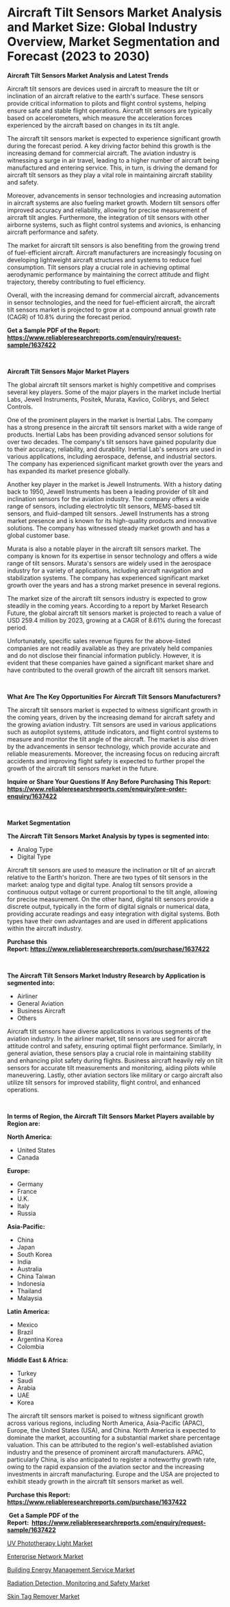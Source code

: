 <p><h1>Aircraft Tilt Sensors Market Analysis and Market Size: Global Industry Overview, Market Segmentation and Forecast (2023 to 2030)</h1></p><p><strong>Aircraft Tilt Sensors Market Analysis and Latest Trends</strong></p>
<p><p>Aircraft tilt sensors are devices used in aircraft to measure the tilt or inclination of an aircraft relative to the earth's surface. These sensors provide critical information to pilots and flight control systems, helping ensure safe and stable flight operations. Aircraft tilt sensors are typically based on accelerometers, which measure the acceleration forces experienced by the aircraft based on changes in its tilt angle.</p><p>The aircraft tilt sensors market is expected to experience significant growth during the forecast period. A key driving factor behind this growth is the increasing demand for commercial aircraft. The aviation industry is witnessing a surge in air travel, leading to a higher number of aircraft being manufactured and entering service. This, in turn, is driving the demand for aircraft tilt sensors as they play a vital role in maintaining aircraft stability and safety.</p><p>Moreover, advancements in sensor technologies and increasing automation in aircraft systems are also fueling market growth. Modern tilt sensors offer improved accuracy and reliability, allowing for precise measurement of aircraft tilt angles. Furthermore, the integration of tilt sensors with other airborne systems, such as flight control systems and avionics, is enhancing aircraft performance and safety.</p><p>The market for aircraft tilt sensors is also benefiting from the growing trend of fuel-efficient aircraft. Aircraft manufacturers are increasingly focusing on developing lightweight aircraft structures and systems to reduce fuel consumption. Tilt sensors play a crucial role in achieving optimal aerodynamic performance by maintaining the correct attitude and flight trajectory, thereby contributing to fuel efficiency.</p><p>Overall, with the increasing demand for commercial aircraft, advancements in sensor technologies, and the need for fuel-efficient aircraft, the aircraft tilt sensors market is projected to grow at a compound annual growth rate (CAGR) of 10.8% during the forecast period.</p></p>
<p><strong>Get a Sample PDF of the Report:&nbsp; <a href="https://www.reliableresearchreports.com/enquiry/request-sample/1637422">https://www.reliableresearchreports.com/enquiry/request-sample/1637422</a></strong></p>
<p>&nbsp;</p>
<p><strong>Aircraft Tilt Sensors Major Market Players</strong></p>
<p><p>The global aircraft tilt sensors market is highly competitive and comprises several key players. Some of the major players in the market include Inertial Labs, Jewell Instruments, Positek, Murata, Kavlico, Colibrys, and Select Controls.</p><p>One of the prominent players in the market is Inertial Labs. The company has a strong presence in the aircraft tilt sensors market with a wide range of products. Inertial Labs has been providing advanced sensor solutions for over two decades. The company's tilt sensors have gained popularity due to their accuracy, reliability, and durability. Inertial Lab's sensors are used in various applications, including aerospace, defense, and industrial sectors. The company has experienced significant market growth over the years and has expanded its market presence globally.</p><p>Another key player in the market is Jewell Instruments. With a history dating back to 1950, Jewell Instruments has been a leading provider of tilt and inclination sensors for the aviation industry. The company offers a wide range of sensors, including electrolytic tilt sensors, MEMS-based tilt sensors, and fluid-damped tilt sensors. Jewell Instruments has a strong market presence and is known for its high-quality products and innovative solutions. The company has witnessed steady market growth and has a global customer base.</p><p>Murata is also a notable player in the aircraft tilt sensors market. The company is known for its expertise in sensor technology and offers a wide range of tilt sensors. Murata's sensors are widely used in the aerospace industry for a variety of applications, including aircraft navigation and stabilization systems. The company has experienced significant market growth over the years and has a strong market presence in several regions.</p><p>The market size of the aircraft tilt sensors industry is expected to grow steadily in the coming years. According to a report by Market Research Future, the global aircraft tilt sensors market is projected to reach a value of USD 259.4 million by 2023, growing at a CAGR of 8.61% during the forecast period.</p><p>Unfortunately, specific sales revenue figures for the above-listed companies are not readily available as they are privately held companies and do not disclose their financial information publicly. However, it is evident that these companies have gained a significant market share and have contributed to the overall growth of the aircraft tilt sensors market.</p></p>
<p>&nbsp;</p>
<p><strong>What Are The Key Opportunities For Aircraft Tilt Sensors Manufacturers?</strong></p>
<p><p>The aircraft tilt sensors market is expected to witness significant growth in the coming years, driven by the increasing demand for aircraft safety and the growing aviation industry. Tilt sensors are used in various applications such as autopilot systems, attitude indicators, and flight control systems to measure and monitor the tilt angle of the aircraft. The market is also driven by the advancements in sensor technology, which provide accurate and reliable measurements. Moreover, the increasing focus on reducing aircraft accidents and improving flight safety is expected to further propel the growth of the aircraft tilt sensors market in the future.</p></p>
<p><strong>Inquire or Share Your Questions If Any Before Purchasing This Report: <a href="https://www.reliableresearchreports.com/enquiry/pre-order-enquiry/1637422">https://www.reliableresearchreports.com/enquiry/pre-order-enquiry/1637422</a></strong></p>
<p>&nbsp;</p>
<p><strong>Market Segmentation</strong></p>
<p><strong>The Aircraft Tilt Sensors Market Analysis by types is segmented into:</strong></p>
<p><ul><li>Analog Type</li><li>Digital Type</li></ul></p>
<p><p>Aircraft tilt sensors are used to measure the inclination or tilt of an aircraft relative to the Earth's horizon. There are two types of tilt sensors in the market: analog type and digital type. Analog tilt sensors provide a continuous output voltage or current proportional to the tilt angle, allowing for precise measurement. On the other hand, digital tilt sensors provide a discrete output, typically in the form of digital signals or numerical data, providing accurate readings and easy integration with digital systems. Both types have their own advantages and are used in different applications within the aircraft industry.</p></p>
<p><strong>Purchase this Report:&nbsp;<a href="https://www.reliableresearchreports.com/purchase/1637422">https://www.reliableresearchreports.com/purchase/1637422</a></strong></p>
<p>&nbsp;</p>
<p><strong>The Aircraft Tilt Sensors Market Industry Research by Application is segmented into:</strong></p>
<p><ul><li>Airliner</li><li>General Aviation</li><li>Business Aircraft</li><li>Others</li></ul></p>
<p><p>Aircraft tilt sensors have diverse applications in various segments of the aviation industry. In the airliner market, tilt sensors are used for aircraft attitude control and safety, ensuring optimal flight performance. Similarly, in general aviation, these sensors play a crucial role in maintaining stability and enhancing pilot safety during flights. Business aircraft heavily rely on tilt sensors for accurate tilt measurements and monitoring, aiding pilots while maneuvering. Lastly, other aviation sectors like military or cargo aircraft also utilize tilt sensors for improved stability, flight control, and enhanced operations.</p></p>
<p>&nbsp;</p>
<p><strong>In terms of Region, the Aircraft Tilt Sensors Market Players available by Region are:</strong></p>
<p>
    <p> <strong> North America: </strong>
        <ul>
            <li>United States</li>
            <li>Canada</li>
        </ul>
        </p> 
    <p> <strong> Europe: </strong>
        <ul>
            <li>Germany</li>
            <li>France</li>
            <li>U.K.</li>
            <li>Italy</li>
            <li>Russia</li>
        </ul>
        </p> 
    <p> <strong> Asia-Pacific: </strong>
        <ul>
            <li>China</li>
            <li>Japan</li>
            <li>South Korea</li>
            <li>India</li>
            <li>Australia</li>
            <li>China Taiwan</li>
            <li>Indonesia</li>
            <li>Thailand</li>
            <li>Malaysia</li>
        </ul>
        </p> 
    <p> <strong> Latin America: </strong>
        <ul>
            <li>Mexico</li>
            <li>Brazil</li>
            <li>Argentina Korea</li>
            <li>Colombia</li>
        </ul>
        </p> 
    <p> <strong> Middle East & Africa: </strong>
        <ul>
            <li>Turkey</li>
            <li>Saudi</li>
            <li>Arabia</li>
            <li>UAE</li>
            <li>Korea</li>
        </ul>
    </p>
    </p>
<p><p>The aircraft tilt sensors market is poised to witness significant growth across various regions, including North America, Asia-Pacific (APAC), Europe, the United States (USA), and China. North America is expected to dominate the market, accounting for a substantial market share percentage valuation. This can be attributed to the region's well-established aviation industry and the presence of prominent aircraft manufacturers. APAC, particularly China, is also anticipated to register a noteworthy growth rate, owing to the rapid expansion of the aviation sector and the increasing investments in aircraft manufacturing. Europe and the USA are projected to exhibit steady growth in the aircraft tilt sensors market as well.</p></p>
<p><strong>Purchase this Report: <a href="https://www.reliableresearchreports.com/purchase/1637422">https://www.reliableresearchreports.com/purchase/1637422</a></strong></p>
<p>&nbsp;<strong>Get a Sample PDF of the Report:&nbsp;&nbsp;<a href="https://www.reliableresearchreports.com/enquiry/request-sample/1637422">https://www.reliableresearchreports.com/enquiry/request-sample/1637422</a></strong></p>
<p><strong></strong></p>
<p><p><a href="https://medium.com/@patriciaday39/uv-phototherapy-light-market-size-cagr-trends-2024-2030-7ef43e740219">UV Phototherapy Light Market</a></p><p><a href="https://www.linkedin.com/pulse/enterprise-network-market-size-forecast-growth-2023-2030/">Enterprise Network Market</a></p><p><a href="https://www.linkedin.com/pulse/building-energy-management-service-market-1f/">Building Energy Management Service Market</a></p><p><a href="https://www.linkedin.com/pulse/radiation-detection-monitoring-safety-market-1c/">Radiation Detection, Monitoring and Safety Market</a></p><p><a href="https://medium.com/@elisamohr1910/skin-tag-remover-market-size-growth-forecast-2023-2030-b6d3abf2051e">Skin Tag Remover Market</a></p></p>